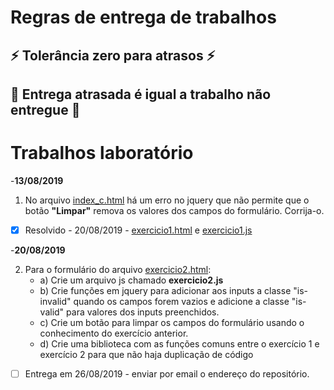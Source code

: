 # Regras de entrega de trabalhos
## :zap: Tolerância zero para atrasos :zap: 
## :poop: Entrega atrasada é igual a trabalho não entregue :poop:

# Trabalhos laboratório

-**13/08/2019**
1. No arquivo [index_c.html](https://github.com/leoapsilva/devweb2019/blob/master/Laboratorio/index_c.html) há um erro no jquery que não permite que o botão __"Limpar"__ remova os valores dos campos do formulário.
Corrija-o.

- [x] Resolvido - 20/08/2019 -  [exercicio1.html](https://github.com/leoapsilva/devweb2019/blob/master/Laboratorio/exercicio1.html) e [exercicio1.js](https://github.com/leoapsilva/devweb2019/blob/master/Laboratorio/js/exercicio1.js)

-**20/08/2019**

2. Para o formulário do arquivo [exercicio2.html](https://github.com/leoapsilva/devweb2019/blob/master/Laboratorio/exercicio2.html):
    - a) Crie um arquivo js chamado **exercicio2.js** 
    - b) Crie funções em jquery para adicionar aos inputs a classe "is-invalid" quando os campos forem vazios e adicione a classe "is-valid" para valores dos inputs preenchidos.
    - c) Crie um botão para limpar os campos do formulário usando o conhecimento do exercício anterior.
    - d) Crie uma biblioteca com as funções comuns entre o exercício 1 e exercício 2 para que não haja duplicação de código
- [ ] Entrega em 26/08/2019 - enviar por email o endereço do repositório.
